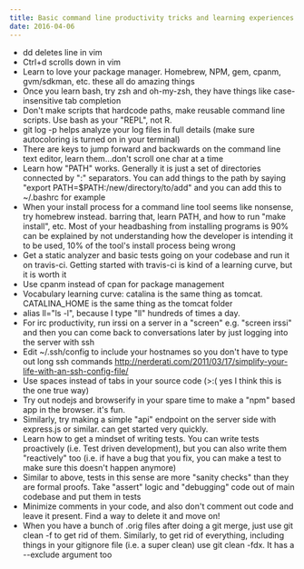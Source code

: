 ```yaml
---
title: Basic command line productivity tricks and learning experiences
date: 2016-04-06
---
```


- dd deletes line in vim
- Ctrl+d scrolls down in vim
- Learn to love your package manager. Homebrew, NPM, gem, cpanm, gvm/sdkman,
  etc. these all do amazing things
- Once you learn bash, try zsh and oh-my-zsh, they have things like
  case-insensitive tab completion
- Don't make scripts that hardcode paths, make reusable command line scripts.
  Use bash as your "REPL", not R.
- git log -p helps analyze your log files in full details (make sure
  autocoloring is turned on in your terminal)
- There are keys to jump forward and backwards on the command line text editor,
  learn them...don't scroll one char at a time
- Learn how "PATH" works. Generally it is just a set of directories connected by
  ":" separators. You can add things to the path by saying "export
  PATH=$PATH:/new/directory/to/add" and you can add this to ~/.bashrc for
  example
- When your install process for a command line tool seems like nonsense, try
  homebrew instead. barring that, learn PATH, and how to run "make install",
  etc. Most of your headbashing from installing programs is 90% can be explained
  by not understanding how the developer is intending it to be used, 10% of the
  tool's install process being wrong
- Get a static analyzer and basic tests going on your codebase and run it on
  travis-ci. Getting started with travis-ci is kind of a learning curve, but it
  is worth it
- Use cpanm instead of cpan for package management
- Vocabulary learning curve: catalina is the same thing as tomcat. CATALINA_HOME
  is the same thing as the tomcat folder
- alias ll="ls -l", because I type "ll" hundreds of times a day.
- For irc productivity, run irssi on a server in a "screen" e.g. "screen irssi"
  and then you can come back to conversations later by just logging into the
  server with ssh
- Edit ~/.ssh/config to include your hostnames so you don't have to type out
  long ssh commands
  http://nerderati.com/2011/03/17/simplify-your-life-with-an-ssh-config-file/
- Use spaces instead of tabs in your source code (>:( yes I think this is the
  one true way)
- Try out nodejs and browserify in your spare time to make a "npm" based app in
  the browser. it's fun.
- Similarly, try making a simple "api" endpoint on the server side with
  express.js or similar. can get started very quickly.
- Learn how to get a mindset of writing tests. You can write tests proactively
  (i.e. Test driven development), but you can also write them "reactively" too
  (i.e. if have a bug that you fix, you can make a test to make sure this
  doesn't happen anymore)
- Similar to above, tests in this sense are more "sanity checks" than they are
  formal proofs. Take "assert" logic and "debugging" code out of main codebase
  and put them in tests
- Minimize comments in your code, and also don't comment out code and leave it
  present. Find a way to delete it and move on!
- When you have a bunch of .orig files after doing a git merge, just use git
  clean -f to get rid of them. Similarly, to get rid of everything, including
  things in your gitignore file (i.e. a super clean) use git clean -fdx. It has
  a --exclude argument too
